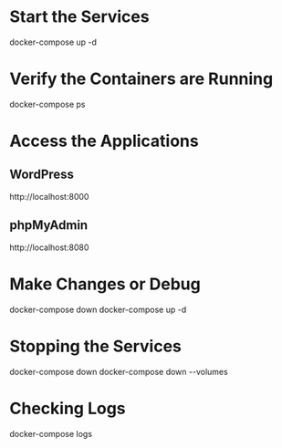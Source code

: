 # Start the Services
docker-compose up -d

# Verify the Containers are Running
docker-compose ps

# Access the Applications
## WordPress
http://localhost:8000
## phpMyAdmin
http://localhost:8080

# Make Changes or Debug
docker-compose down
docker-compose up -d

# Stopping the Services
docker-compose down
docker-compose down --volumes

# Checking Logs
docker-compose logs

